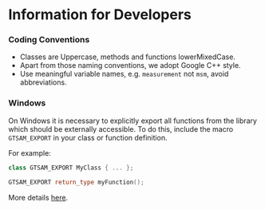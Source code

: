 # Information for Developers

### Coding Conventions

* Classes are Uppercase, methods and functions lowerMixedCase.
* Apart from those naming conventions, we adopt Google C++ style.
* Use meaningful variable names, e.g. `measurement` not `msm`, avoid abbreviations.


### Windows

On Windows it is necessary to explicitly export all functions from the library which should be externally accessible. To do this, include the macro `GTSAM_EXPORT` in your class or function definition.

For example:
```cpp
class GTSAM_EXPORT MyClass { ... };

GTSAM_EXPORT return_type myFunction();
```

More details [here](Using-GTSAM-EXPORT.md).
